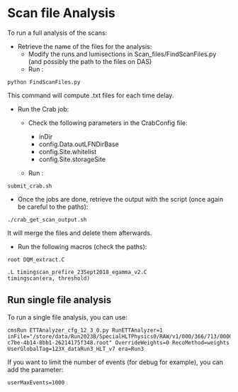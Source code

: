 
# Scan file Analysis

To run a full analysis of the scans:

- Retrieve the name of the files for the analysis:
    - Modify the runs and lumisections in Scan_files/FindScanFiles.py (and possibly the path to the files on DAS)
    - Run :

```
python FindScanFiles.py
```

This command will compute .txt files for each time delay.

- Run the Crab job:
    - Check the following parameters in the CrabConfig file:
        - inDir
        - config.Data.outLFNDirBase
        - config.Site.whitelist
        - config.Site.storageSite

    - Run :

```
submit_crab.sh
```


- Once the jobs are done, retrieve the output with the script (once again be careful to the paths):

```
./crab_get_scan_output.sh
```

It will merge the files and delete them afterwards.

- Run the following macros (check the paths):

```
root DQM_extract.C
```

```
.L timingscan_prefire_23Sept2018_egamma_v2.C
timingscan(era, threshold)
```

## Run single file analysis

To run a single file analysis, you can use:

```
cmsRun ETTAnalyzer_cfg_12_3_0.py RunETTAnalyzer=1 inFile="/store/data/Run2023B/SpecialHLTPhysics0/RAW/v1/000/366/713/00000/06692d3f-c7be-4b14-8bb1-26214175f348.root" OverrideWeights=0 RecoMethod=weights UserGlobalTag=123X_dataRun3_HLT_v7 era=Run3 
```

If you want to limit the number of events (for debug for example), you can add the parameter:

```
userMaxEvents=1000
```
